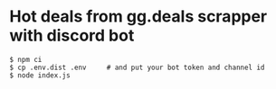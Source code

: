 # Hot deals from gg.deals scrapper with discord bot

```
$ npm ci
$ cp .env.dist .env     # and put your bot token and channel id
$ node index.js
```
